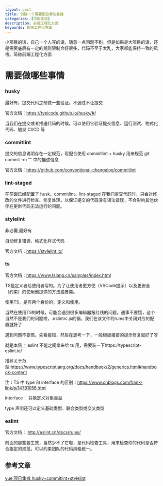 ```yaml
---
layout: post
title: 创建一个需要配合哪些基建
categories: [功能实现]
description: 前端工程化方面
keywords: 前端工程化方面
---
```


小项目的话，自己一个人写的话，随意一点问题不到。但是如果是大项目的话，还是需要底层有一定的规则限制会好很多，代码不至于太乱，大家都能保持一致的风格。简称前端工程化方面

# 需要做哪些事情
### husky
最好有，提交代码之前做一些验证，不通过不让提交

官方文档：https://typicode.github.io/husky/#/

当我们在提交或者推送代码的时候，可以使用它验证提交信息、运行测试、格式化代码、触发 CI/CD 等

### commitlint

提交的信息说明存在一定规范，现配合使用 commitlint + husky 用来规范 git commit -m "" 中的描述信息

官方文档：https://github.com/conventional-changelog/commitlint

### lint-staged
在前面已经配置了 husk、commitlint。lint-staged 在我们提交代码时，只会对修改的文件进行检查、修复处理，以保证提交的代码没有语法错误，不会影响其他伙伴在更新代码无法运行的问题。

### stylelint
非必需,最好有

自动修复错误、格式化样式代码

官方文档：https://stylelint.io/

### ts
官方文档：https://www.tslang.cn/samples/index.html

TS是定义者给使用者写的。为了让使用者更方便（VSCode提示）以及更安全（约束）的使用他提供的方法或者类。

使用TS，是有两个身份的，定义和使用。

当然在使用TS的时候，可能会遇到很多编辑器报红线的问题，遇事不要慌，这个当然不是我们的问题啦，.eslintrc.js的锅，我们在该文件的rules中关闭对应的配置就好了

遇到问题不要慌，先看报错，然后在思考一下，一般根据报错的提示修复就好了呀

就是本质上 eslint 不能之间拿来给 ts 用，需要装一下https://typescript-eslint.io/

推荐关于范型:https://www.typescriptlang.org/docs/handbook/2/generics.html#handbook-content

注：TS 中 type 和 interface 的区别：https://www.cnblogs.com/frank-link/p/14781056.html

interface： 只能定义对象类型

type 声明还可以定义基础类型、联合类型或交叉类型


### eslint
官方文档： http://eslint.cn/docs/rules/

前面的那些要生效，当然少不了它啦，是代码检查工具，用来检查你的代码是否符合指定的规范，可以约束团队的代码风格统一。

## 参考文章
[vue 项目集成 husky+commitlint+stylelint ](https://www.cnblogs.com/JasonLong/p/14520479.html)